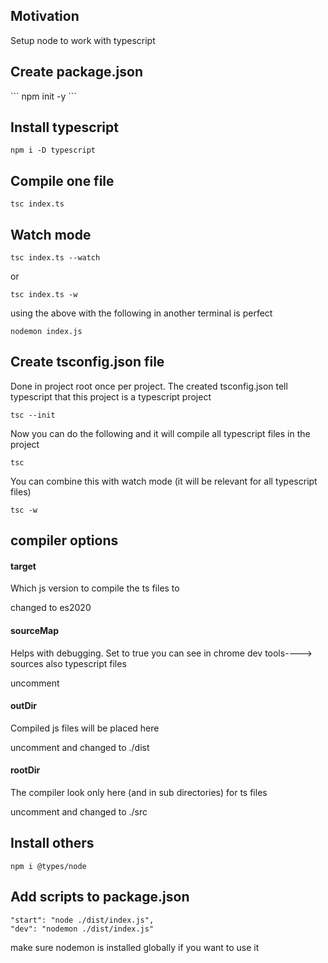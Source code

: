 <h2>Motivation</h2>
Setup node to work with typescript

<h2>Create package.json</h2>
```
 npm init -y      
```

<h2>Install typescript</h2>

```
npm i -D typescript
```


<h2>Compile one file</h2>

```
tsc index.ts
```


<h2>Watch mode</h2>

```
tsc index.ts --watch
```

or

```
tsc index.ts -w
```

using the above with the following in another terminal is perfect 

```
nodemon index.js
```

<h2>Create tsconfig.json file</h2>
Done in project root once per project. The created tsconfig.json tell typescript that this project is a typescript project

```
tsc --init
```

Now you can do the following and it will compile all typescript files in the project

```
tsc 
```

You can combine this with watch mode (it will be relevant for all typescript files)

```
tsc -w
```

<h2>compiler options</h2>

<h4>target</h4>
<p>Which js version to compile the ts files to</p>
changed to es2020



<h4>sourceMap</h4>
<p>Helps with debugging. Set to true you can see in chrome dev tools----> sources also typescript files</p>
uncomment


<h4>outDir</h4>
<p>Compiled js files will be placed here</p>
uncomment and changed to ./dist 

<h4>rootDir</h4>
<p>The compiler look only here (and in sub directories) for ts files</p>
uncomment and changed to ./src 


<h2>Install others</h2>

```
npm i @types/node
```

<h2>Add scripts to package.json</h2>

```
"start": "node ./dist/index.js",
"dev": "nodemon ./dist/index.js"
```

make sure nodemon is installed globally if you want to use it
